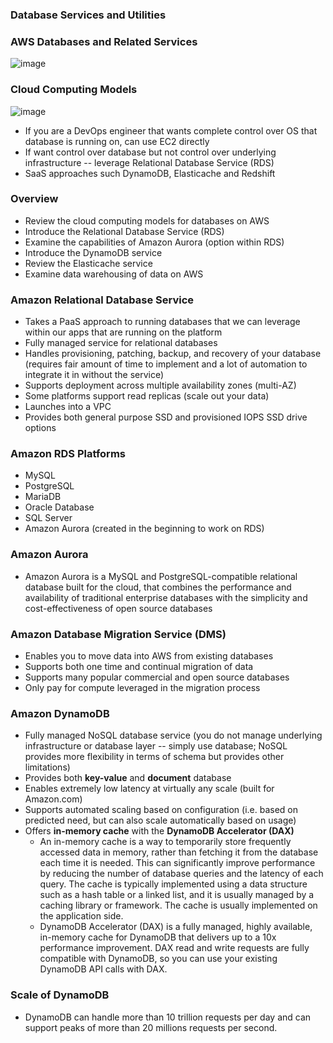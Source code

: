### Database Services and Utilities

### AWS Databases and Related Services

![image](https://user-images.githubusercontent.com/114364831/213524147-2f98ac0a-503f-4d78-a628-55ee016cc950.png)

### Cloud Computing Models

![image](https://user-images.githubusercontent.com/114364831/213524987-f5c6466d-de53-4027-b82d-44b0ca14e826.png)

* If you are a DevOps engineer that wants complete control over OS that database is running on, can use EC2 directly
* If want control over database but not control over underlying infrastructure -- leverage Relational Database Service (RDS)
* SaaS approaches such DynamoDB, Elasticache and Redshift

### Overview

* Review the cloud computing models for databases on AWS
* Introduce the Relational Database Service (RDS)
* Examine the capabilities of Amazon Aurora (option within RDS)
* Introduce the DynamoDB service
* Review the Elasticache service
* Examine data warehousing of data on AWS

### Amazon Relational Database Service

* Takes a PaaS approach to running databases that we can leverage within our apps that are running on the platform
* Fully managed service for relational databases
* Handles provisioning, patching, backup, and recovery of your database (requires fair amount of time to implement and a lot of automation to integrate it in without the service)
* Supports deployment across multiple availability zones (multi-AZ)
* Some platforms support read replicas (scale out your data)
* Launches into a VPC
* Provides both general purpose SSD and provisioned IOPS SSD drive options

### Amazon RDS Platforms

* MySQL
* PostgreSQL
* MariaDB
* Oracle Database
* SQL Server
* Amazon Aurora (created in the beginning to work on RDS)

### Amazon Aurora

* Amazon Aurora is a MySQL and PostgreSQL-compatible relational database built for the cloud, that combines the performance and availability of traditional enterprise databases with the simplicity and cost-effectiveness of open source databases

### Amazon Database Migration Service (DMS)

* Enables you to move data into AWS from existing databases
* Supports both one time and continual migration of data
* Supports many popular commercial and open source databases
* Only pay for compute leveraged in the migration process

### Amazon DynamoDB 

* Fully managed NoSQL database service (you do not manage underlying infrastructure or database layer -- simply use database; NoSQL provides more flexibility in terms of schema but provides other limitations)
* Provides both **key-value** and **document** database
* Enables extremely low latency at virtually any scale (built for Amazon.com)
* Supports automated scaling based on configuration (i.e. based on predicted need, but can also scale automatically based on usage)
* Offers **in-memory cache** with the **DynamoDB Accelerator (DAX)**
  * An in-memory cache is a way to temporarily store frequently accessed data in memory, rather than fetching it from the database each time it is needed. This can significantly improve performance by reducing the number of database queries and the latency of each query. The cache is typically implemented using a data structure such as a hash table or a linked list, and it is usually managed by a caching library or framework. The cache is usually implemented on the application side.
  * DynamoDB Accelerator (DAX) is a fully managed, highly available, in-memory cache for DynamoDB that delivers up to a 10x performance improvement. DAX read and write requests are fully compatible with DynamoDB, so you can use your existing DynamoDB API calls with DAX.

### Scale of DynamoDB

* DynamoDB can handle more than 10 trillion requests per day and can support peaks of more than 20 millions requests per second.
